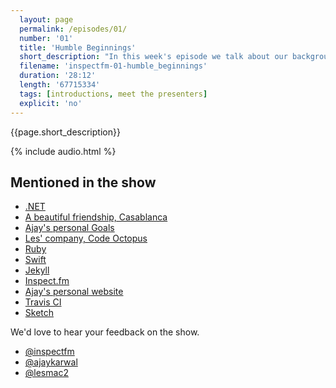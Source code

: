 ```yaml
---
  layout: page
  permalink: /episodes/01/
  number: '01'
  title: 'Humble Beginnings'
  short_description: "In this week's episode we talk about our backgrounds with details about where we grew up, how we got into the tech industry and some anecdotes along the way."
  filename: 'inspectfm-01-humble_beginnings'
  duration: '28:12'
  length: '67715334'
  tags: [introductions, meet the presenters]
  explicit: 'no'
---
```


{{page.short_description}}

{% include audio.html %}

## Mentioned in the show

- [.NET](https://www.microsoft.com/net)
- [A beautiful friendship, Casablanca](https://www.youtube.com/watch?v=5kiNJcDG4E0)
- [Ajay's personal Goals](https://github.com/ajaykarwal/personal-goals)
- [Les' company, Code Octopus](https://codeoctopus.co.uk/)
- [Ruby](https://www.ruby-lang.org/en/)
- [Swift](https://developer.apple.com/swift/)
- [Jekyll](https://jekyllrb.com/)
- [Inspect.fm](http://www.inspect.fm)
- [Ajay's personal website](http://www.ajaykarwal.com)
- [Travis CI](https://travis-ci.org/)
- [Sketch](https://www.sketchapp.com/)


We'd love to hear your feedback on the show.

- [@inspectfm](http://twitter.com/inspectfm)
- [@ajaykarwal](http://twitter.com/ajaykarwal)
- [@lesmac2](http://twitter.com/lesmac2)
